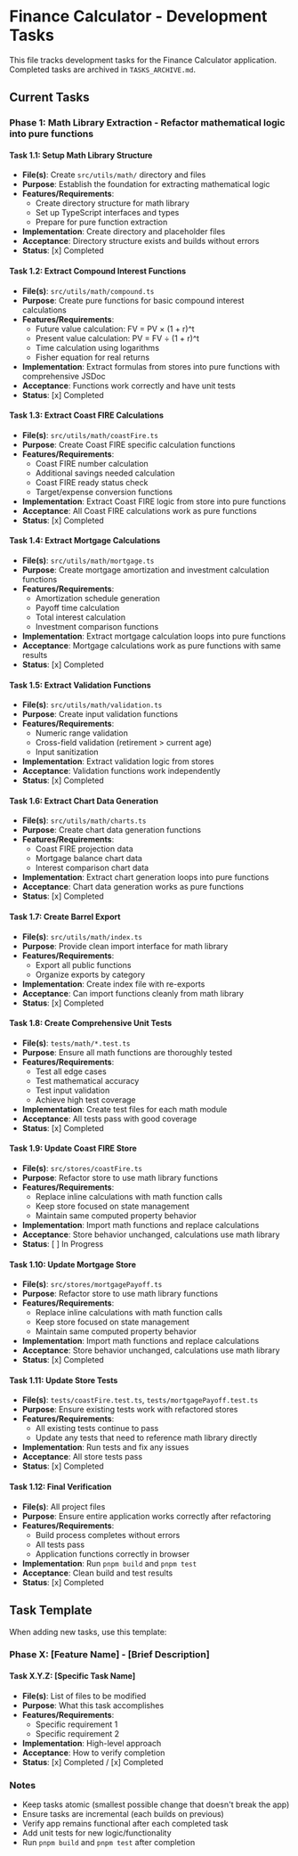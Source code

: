 # Finance Calculator - Development Tasks

This file tracks development tasks for the Finance Calculator application. Completed tasks are archived in `TASKS_ARCHIVE.md`.

## Current Tasks

### Phase 1: Math Library Extraction - Refactor mathematical logic into pure functions

#### Task 1.1: Setup Math Library Structure
- **File(s)**: Create `src/utils/math/` directory and files
- **Purpose**: Establish the foundation for extracting mathematical logic
- **Features/Requirements**:
  - Create directory structure for math library
  - Set up TypeScript interfaces and types
  - Prepare for pure function extraction
- **Implementation**: Create directory and placeholder files
- **Acceptance**: Directory structure exists and builds without errors
- **Status**: [x] Completed

#### Task 1.2: Extract Compound Interest Functions
- **File(s)**: `src/utils/math/compound.ts`
- **Purpose**: Create pure functions for basic compound interest calculations
- **Features/Requirements**:
  - Future value calculation: FV = PV × (1 + r)^t
  - Present value calculation: PV = FV ÷ (1 + r)^t
  - Time calculation using logarithms
  - Fisher equation for real returns
- **Implementation**: Extract formulas from stores into pure functions with comprehensive JSDoc
- **Acceptance**: Functions work correctly and have unit tests
- **Status**: [x] Completed

#### Task 1.3: Extract Coast FIRE Calculations  
- **File(s)**: `src/utils/math/coastFire.ts`
- **Purpose**: Create Coast FIRE specific calculation functions
- **Features/Requirements**:
  - Coast FIRE number calculation
  - Additional savings needed calculation
  - Coast FIRE ready status check
  - Target/expense conversion functions
- **Implementation**: Extract Coast FIRE logic from store into pure functions
- **Acceptance**: All Coast FIRE calculations work as pure functions
- **Status**: [x] Completed

#### Task 1.4: Extract Mortgage Calculations
- **File(s)**: `src/utils/math/mortgage.ts` 
- **Purpose**: Create mortgage amortization and investment calculation functions
- **Features/Requirements**:
  - Amortization schedule generation
  - Payoff time calculation
  - Total interest calculation
  - Investment comparison functions
- **Implementation**: Extract mortgage calculation loops into pure functions
- **Acceptance**: Mortgage calculations work as pure functions with same results
- **Status**: [x] Completed

#### Task 1.5: Extract Validation Functions
- **File(s)**: `src/utils/math/validation.ts`
- **Purpose**: Create input validation functions
- **Features/Requirements**:
  - Numeric range validation
  - Cross-field validation (retirement > current age)
  - Input sanitization
- **Implementation**: Extract validation logic from stores
- **Acceptance**: Validation functions work independently
- **Status**: [x] Completed

#### Task 1.6: Extract Chart Data Generation
- **File(s)**: `src/utils/math/charts.ts`
- **Purpose**: Create chart data generation functions
- **Features/Requirements**:
  - Coast FIRE projection data
  - Mortgage balance chart data
  - Interest comparison chart data
- **Implementation**: Extract chart generation loops into pure functions
- **Acceptance**: Chart data generation works as pure functions
- **Status**: [x] Completed

#### Task 1.7: Create Barrel Export
- **File(s)**: `src/utils/math/index.ts`
- **Purpose**: Provide clean import interface for math library
- **Features/Requirements**:
  - Export all public functions
  - Organize exports by category
- **Implementation**: Create index file with re-exports
- **Acceptance**: Can import functions cleanly from math library
- **Status**: [x] Completed

#### Task 1.8: Create Comprehensive Unit Tests
- **File(s)**: `tests/math/*.test.ts`
- **Purpose**: Ensure all math functions are thoroughly tested
- **Features/Requirements**:
  - Test all edge cases
  - Test mathematical accuracy
  - Test input validation
  - Achieve high test coverage
- **Implementation**: Create test files for each math module
- **Acceptance**: All tests pass with good coverage
- **Status**: [x] Completed

#### Task 1.9: Update Coast FIRE Store
- **File(s)**: `src/stores/coastFire.ts`
- **Purpose**: Refactor store to use math library functions
- **Features/Requirements**:
  - Replace inline calculations with math function calls
  - Keep store focused on state management
  - Maintain same computed property behavior
- **Implementation**: Import math functions and replace calculations
- **Acceptance**: Store behavior unchanged, calculations use math library
- **Status**: [ ] In Progress

#### Task 1.10: Update Mortgage Store
- **File(s)**: `src/stores/mortgagePayoff.ts`
- **Purpose**: Refactor store to use math library functions  
- **Features/Requirements**:
  - Replace inline calculations with math function calls
  - Keep store focused on state management
  - Maintain same computed property behavior
- **Implementation**: Import math functions and replace calculations
- **Acceptance**: Store behavior unchanged, calculations use math library
- **Status**: [x] Completed

#### Task 1.11: Update Store Tests
- **File(s)**: `tests/coastFire.test.ts`, `tests/mortgagePayoff.test.ts`
- **Purpose**: Ensure existing tests work with refactored stores
- **Features/Requirements**:
  - All existing tests continue to pass
  - Update any tests that need to reference math library directly
- **Implementation**: Run tests and fix any issues
- **Acceptance**: All store tests pass
- **Status**: [x] Completed

#### Task 1.12: Final Verification
- **File(s)**: All project files
- **Purpose**: Ensure entire application works correctly after refactoring
- **Features/Requirements**:
  - Build process completes without errors
  - All tests pass
  - Application functions correctly in browser
- **Implementation**: Run `pnpm build` and `pnpm test`
- **Acceptance**: Clean build and test results
- **Status**: [x] Completed

## Task Template

When adding new tasks, use this template:

### Phase X: [Feature Name] - [Brief Description]

#### Task X.Y.Z: [Specific Task Name]
- **File(s)**: List of files to be modified
- **Purpose**: What this task accomplishes
- **Features/Requirements**:
  - Specific requirement 1
  - Specific requirement 2
- **Implementation**: High-level approach
- **Acceptance**: How to verify completion
- **Status**: [x] Completed / [x] Completed

### Notes
- Keep tasks atomic (smallest possible change that doesn't break the app)
- Ensure tasks are incremental (each builds on previous)
- Verify app remains functional after each completed task
- Add unit tests for new logic/functionality
- Run `pnpm build` and `pnpm test` after completion